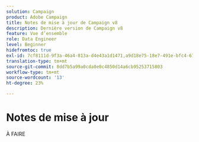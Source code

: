 ```yaml
---
solution: Campaign
product: Adobe Campaign
title: Notes de mise à jour de Campaign v8
description: Dernière version de Campaign v8
feature: Vue d’ensemble
role: Data Engineer
level: Beginner
hidefromtoc: true
exl-id: 7cf8111d-9f3a-46a4-813a-d4e43a1d1471,a9d18e75-18e7-491e-bfc4-671c3600396e
translation-type: tm+mt
source-git-commit: 8dd7b5a99a0cda0e0c4850d14a6cb95253715803
workflow-type: tm+mt
source-wordcount: '13'
ht-degree: 23%

---
```


# Notes de mise à jour             

À FAIRE

